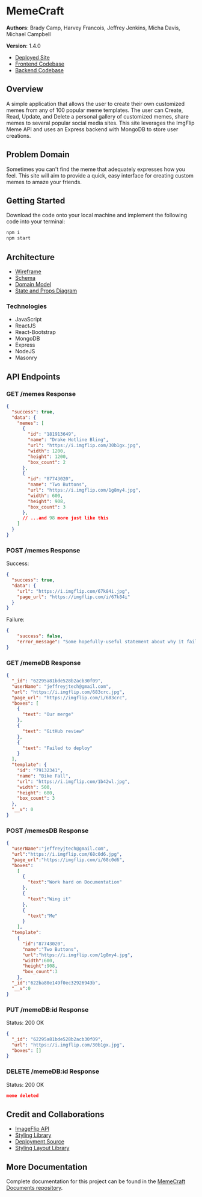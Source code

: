 # MemeCraft

**Authors**: Brady Camp, Harvey Francois, Jeffrey Jenkins, Micha Davis, Michael Campbell

**Version**: 1.4.0

* [Deployed Site](https://meme-craft.netlify.app/)
* [Frontend Codebase](https://github.com/Micha-L-Davis/meme-craft-frontend)
* [Backend Codebase](https://github.com/Micha-L-Davis/meme-craft-backend)


## Overview

A simple application that allows the user to create their own customized memes from any of 100 popular meme templates. The user can Create, Read, Update, and Delete a personal gallery of customized memes, share memes to several popular social media sites. This site leverages the ImgFlip Meme API and uses an Express backend with MongoDB to store user creations.

## Problem Domain

Sometimes you can't find the meme that adequately expresses how you feel. This site will aim to provide a quick, easy interface for creating custom memes to amaze your friends.

## Getting Started

Download the code onto your local machine and implement the following code into your terminal:

```bash
npm i
npm start
```

## Architecture

- [Wireframe](resources/meme-craft%20wireframe.jpg)
- [Schema](resources/meme-craft-schema.jpg)
- [Domain Model](resources/meme-craft%20domain%20model.jpg)
- [State and Props Diagram](resources/meme-craft-props-state-flow.jpg)

### Technologies

- JavaScript
- ReactJS
- React-Bootstrap
- MongoDB
- Express
- NodeJS
- Masonry

## API Endpoints

### GET /memes Response

```json
{
  "success": true,
  "data": {
    "memes": [
      {
        "id": "181913649",
        "name": "Drake Hotline Bling",
        "url": "https://i.imgflip.com/30b1gx.jpg",
        "width": 1200,
        "height": 1200,
        "box_count": 2
      },
      {
        "id": "87743020",
        "name": "Two Buttons",
        "url": "https://i.imgflip.com/1g8my4.jpg",
        "width": 600,
        "height": 908,
        "box_count": 3
      },
      // ...and 98 more just like this
    ]
  }
}
```

### POST /memes Response

Success:

```json
{
  "success": true,
  "data": {
    "url": "https://i.imgflip.com/67k84i.jpg",
    "page_url": "https://imgflip.com/i/67k84i"
  }
}
```

Failure:

```json
{
    "success": false,
    "error_message": "Some hopefully-useful statement about why it failed"
}
```

### GET /memeDB Response

```json
{
  "_id": "62295a81bde528b2acb30f09",
  "userName": "jeffreyjtech@gmail.com",
  "url": "https://i.imgflip.com/683crc.jpg",
  "page_url": "https://imgflip.com/i/683crc",
  "boxes": [
    {
      "text": "Our merge"
    },
    {
      "text": "GitHub review"
    },
    {
      "text": "Failed to deploy"
    }
  ],
  "template": {
    "id": "79132341",
    "name": "Bike Fall",
    "url": "https://i.imgflip.com/1b42wl.jpg",
    "width": 500,
    "height": 680,
    "box_count": 3
  },
  "__v": 0
}
```

### POST /memesDB Response

```json
{
  "userName":"jeffreyjtech@gmail.com",
  "url":"https://i.imgflip.com/68c0d6.jpg",
  "page_url":"https://imgflip.com/i/68c0d6",
  "boxes":
    [
      {
        "text":"Work hard on Documentation"
      },
      {
        "text":"Wing it"
      },
      {
        "text":"Me"
      }
    ],
  "template":
    {
      "id":"87743020",
      "name":"Two Buttons",
      "url":"https://i.imgflip.com/1g8my4.jpg",
      "width":600,
      "height":908,
      "box_count":3
    },
  "_id":"622ba80e149f0ec32926943b",
  "__v":0
}
```

### PUT /memeDB:id Response

Status: 200 OK

```json
{
  "_id": "62295a81bde528b2acb30f09",
  "url": "https://i.imgflip.com/30b1gx.jpg",
  "boxes": []
}
```

### DELETE /memeDB:id Response

Status: 200 OK

```json
meme deleted
```

## Credit and Collaborations

- [ImageFlip API](https://imgflip.com/api)
- [Styling Library](https://bootswatch.com/quartz/)
- [Deployment Source](https://react-bootstrap.netlify.app/)
- [Styling Layout Library](https://github.com/paulcollett/react-masonry-css#readme)

## More Documentation

Complete documentation for this project can be found in the [MemeCraft Documents repository](https://github.com/Deprecated-Dependencies/meme-craft-documents).
